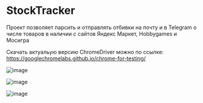 # StockTracker

Проект позволяет парсить и отправлять отбивки на почту и в Telegram о числе товаров в наличии с сайтов Яндекс Маркет, Hobbygames и Мосигра

Скачать актуальую версию ChromeDriver можно по ссылке: https://googlechromelabs.github.io/chrome-for-testing/

![image](https://github.com/user-attachments/assets/5838e70b-8c80-4aa7-a3e5-b36df5f406e9)

![image](https://github.com/user-attachments/assets/afff0e4c-049d-42b4-93ad-abf51fcdab93)

![image](https://github.com/user-attachments/assets/0cf888b7-0c51-44d7-a4c6-9d1794b70ebd)
